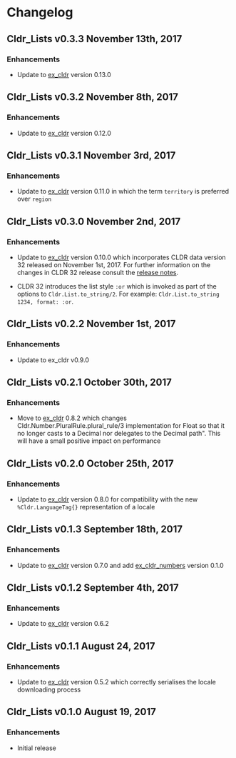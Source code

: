 # Changelog

## Cldr_Lists v0.3.3 November 13th, 2017

### Enhancements

* Update to [ex_cldr](https://hex.pm/packages/ex_cldr) version 0.13.0

## Cldr_Lists v0.3.2 November 8th, 2017

### Enhancements

* Update to [ex_cldr](https://hex.pm/packages/ex_cldr) version 0.12.0

## Cldr_Lists v0.3.1 November 3rd, 2017

### Enhancements

* Update to [ex_cldr](https://hex.pm/packages/ex_cldr) version 0.11.0 in which the term `territory` is preferred over `region`

## Cldr_Lists v0.3.0 November 2nd, 2017

### Enhancements

* Update to [ex_cldr](https://hex.pm/packages/ex_cldr) version 0.10.0 which incorporates CLDR data version 32 released on November 1st, 2017.  For further information on the changes in CLDR 32 release consult the [release notes](http://cldr.unicode.org/index/downloads/cldr-32).

* CLDR 32 introduces the list style `:or` which is invoked as part of the options to `Cldr.List.to_string/2`.  For example: `Cldr.List.to_string 1234, format: :or`.

## Cldr_Lists v0.2.2 November 1st, 2017

### Enhancements

* Update to ex_cldr v0.9.0

## Cldr_Lists v0.2.1 October 30th, 2017

### Enhancements

* Move to [ex_cldr](https://hex.pm/packages/ex_cldr) 0.8.2 which changes Cldr.Number.PluralRule.plural_rule/3 implementation for Float so that it no longer casts to a Decimal nor delegates to the Decimal path".  This will have a small positive impact on performance

## Cldr_Lists v0.2.0 October 25th, 2017

### Enhancements

* Update to [ex_cldr](https://hex.pm/packages/ex_cldr) version 0.8.0 for compatibility with the new `%Cldr.LanguageTag{}` representation of a locale

## Cldr_Lists v0.1.3 September 18th, 2017

### Enhancements

* Update to [ex_cldr](https://hex.pm/packages/ex_cldr) version 0.7.0 and add [ex_cldr_numbers](https://hex.pm/packages/ex_numbers) version 0.1.0

## Cldr_Lists v0.1.2 September 4th, 2017

### Enhancements

* Update to [ex_cldr](https://hex.pm/packages/ex_cldr) version 0.6.2

## Cldr_Lists v0.1.1 August 24, 2017

### Enhancements

* Update to [ex_cldr](https://hex.pm/packages/ex_cldr) version 0.5.2 which correctly serialises the locale downloading process

## Cldr_Lists v0.1.0 August 19, 2017

### Enhancements

* Initial release